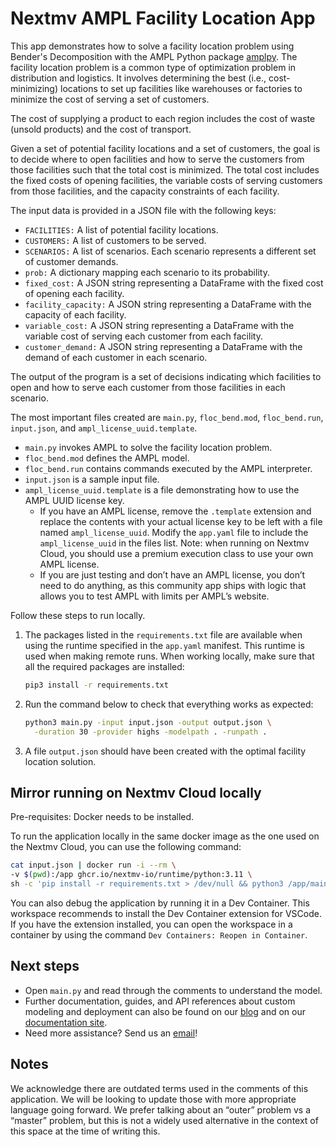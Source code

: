 # Nextmv AMPL Facility Location App

This app demonstrates how to solve a facility location problem using Bender's
Decomposition with the AMPL Python package [amplpy][amplpy]. The facility
location problem is a common type of optimization problem in distribution and
logistics. It involves determining the best (i.e., cost-minimizing) locations to
set up facilities like warehouses or factories to minimize the cost of serving a
set of customers.

The cost of supplying a product to each region includes the cost of waste
(unsold products) and the cost of transport.

Given a set of potential facility locations and a set of customers, the goal is
to decide where to open facilities and how to serve the customers from those
facilities such that the total cost is minimized. The total cost includes the
fixed costs of opening facilities, the variable costs of serving customers from
those facilities, and the capacity constraints of each facility.

The input data is provided in a JSON file with the following keys:

* `FACILITIES:` A list of potential facility locations.
* `CUSTOMERS:` A list of customers to be served.
* `SCENARIOS:` A list of scenarios. Each scenario represents a different set of
customer demands.
* `prob:` A dictionary mapping each scenario to its probability.
* `fixed_cost:` A JSON string representing a DataFrame with the fixed cost of
opening each facility.
* `facility_capacity:` A JSON string representing a DataFrame with the capacity
  of each facility.
* `variable_cost:` A JSON string representing a DataFrame with the variable cost
of serving each customer from each facility.
* `customer_demand:` A JSON string representing a DataFrame with the demand of
  each customer in each scenario.

The output of the program is a set of decisions indicating which facilities to
open and how to serve each customer from those facilities in each scenario.

The most important files created are `main.py`, `floc_bend.mod`,
`floc_bend.run`, `input.json`, and `ampl_license_uuid.template`.

* `main.py` invokes AMPL to solve the facility location problem.
* `floc_bend.mod` defines the AMPL model.
* `floc_bend.run` contains commands executed by the AMPL interpreter.
* `input.json` is a sample input file.
* `ampl_license_uuid.template` is a file demonstrating how to use the AMPL UUID
  license key.
  * If you have an AMPL license, remove the `.template` extension and replace
    the contents with your actual license key to be left with a file named
    `ampl_license_uuid`. Modify the `app.yaml` file to include the
    `ampl_license_uuid` in the files list. Note: when running on Nextmv Cloud,
    you should use a premium execution class to use your own AMPL license.
  * If you are just testing and don’t have an AMPL license, you don’t need to
    do anything, as this community app ships with logic that allows you to test
    AMPL with limits per AMPL’s website.

Follow these steps to run locally.

1. The packages listed in the `requirements.txt` file are available when using
   the runtime specified in the `app.yaml` manifest. This runtime is used when
   making remote runs. When working locally, make sure that all the required
   packages are installed:

    ```bash
    pip3 install -r requirements.txt
    ```

2. Run the command below to check that everything works as expected:

    ```bash
    python3 main.py -input input.json -output output.json \
      -duration 30 -provider highs -modelpath . -runpath .
    ```

3. A file `output.json` should have been created with the optimal facility
   location solution.

## Mirror running on Nextmv Cloud locally

Pre-requisites: Docker needs to be installed.

To run the application locally in the same docker image as the one used on the
Nextmv Cloud, you can use the following command:

```bash
cat input.json | docker run -i --rm \
-v $(pwd):/app ghcr.io/nextmv-io/runtime/python:3.11 \
sh -c 'pip install -r requirements.txt > /dev/null && python3 /app/main.py'
```

You can also debug the application by running it in a Dev Container. This
workspace recommends to install the Dev Container extension for VSCode. If you
have the extension installed, you can open the workspace in a container by using
the command `Dev Containers: Reopen in Container`.

## Next steps

* Open `main.py` and read through the comments to understand the model.
* Further documentation, guides, and API references about custom modeling and
  deployment can also be found on our [blog](https://www.nextmv.io/blog) and on
  our [documentation site](https://docs.nextmv.io).
* Need more assistance? Send us an [email](mailto:support@nextmv.io)!

## Notes

We acknowledge there are outdated terms used in the comments of this
application. We will be looking to update those with more appropriate language
going forward. We prefer talking about an “outer” problem vs a “master” problem,
but this is not a widely used alternative in the context of this space at the
time of writing this.

[amplpy]: https://amplpy.ampl.com/en/latest/?_gl=1*16ca5pw*_ga*Nzk4OTUwMDgwLjE3MDgzNTIzMzg.*_ga_FY84K2YRRE*MTcwODQ0NTgwMy42LjEuMTcwODQ0NTgzOC4wLjAuMA..
